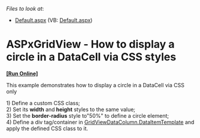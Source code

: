 <!-- default file list -->
*Files to look at*:

* [Default.aspx](./CS/WebSite/Default.aspx) (VB: [Default.aspx](./VB/WebSite/Default.aspx))
<!-- default file list end -->
# ASPxGridView - How to display a circle in a DataCell via CSS styles
<!-- run online -->
**[[Run Online]](https://codecentral.devexpress.com/e3938/)**
<!-- run online end -->


<p>This example demonstrates how to display a circle in a DataCell via CSS only</p><p>1) Define a custom CSS class;<br />
2) Set its <strong>width</strong> and<strong> height</strong> styles to the same value;<br />
3) Set the <strong>border-radius</strong> style to"50%" to define a circle element; <br />
4) Define a div tag/container in <a href="http://documentation.devexpress.com/#AspNet/DevExpressWebASPxGridViewGridViewDataColumn_DataItemTemplatetopic"><u>GridViewDataColumn.DataItemTemplate</u></a> and apply the defined CSS class to it.</p>

<br/>


